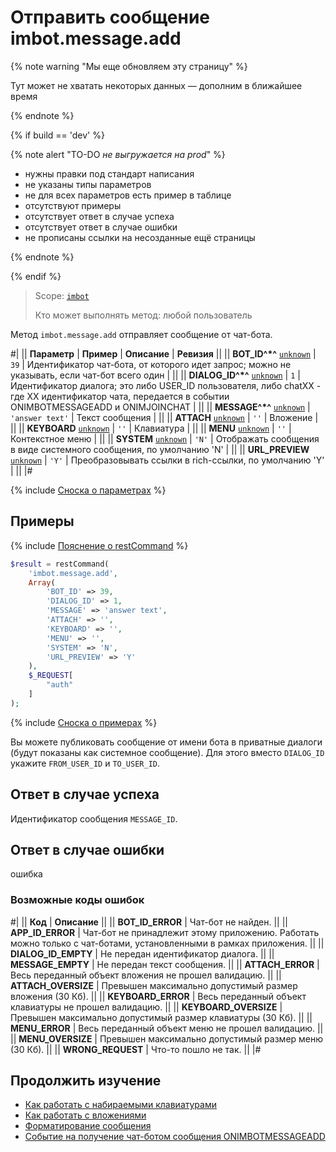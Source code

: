 # Отправить сообщение imbot.message.add

{% note warning "Мы еще обновляем эту страницу" %}

Тут может не хватать некоторых данных — дополним в ближайшее время

{% endnote %}

{% if build == 'dev' %}

{% note alert "TO-DO _не выгружается на prod_" %}

- нужны правки под стандарт написания
- не указаны типы параметров
- не для всех параметров есть пример в таблице
- отсутствуют примеры
- отсутствует ответ в случае успеха
- отсутствует ответ в случае ошибки
- не прописаны ссылки на несозданные ещё страницы

{% endnote %}

{% endif %}

> Scope: [`imbot`](../../scopes/permissions.md)
>
> Кто может выполнять метод: любой пользователь

Метод `imbot.message.add` отправляет сообщение от чат-бота.

#|
|| **Параметр** | **Пример** | **Описание** | **Ревизия** ||
|| **BOT_ID^*^**
[`unknown`](../../data-types.md) | `39` | Идентификатор чат-бота, от которого идет запрос; можно не указывать, если чат-бот всего один | ||
|| **DIALOG_ID^*^**
[`unknown`](../../data-types.md) | `1` | Идентификатор диалога; это либо USER_ID пользователя, либо chatXX - где XX идентификатор чата, передается в событии ONIMBOTMESSAGEADD и ONIMJOINCHAT | ||
|| **MESSAGE^*^**
[`unknown`](../../data-types.md) | `'answer text'` | Текст сообщения | ||
|| **ATTACH**
[`unknown`](../../data-types.md) | `''` | Вложение | ||
|| **KEYBOARD**
[`unknown`](../../data-types.md) | `''` | Клавиатура | ||
|| **MENU**
[`unknown`](../../data-types.md) | `''` | Контекстное меню | ||
|| **SYSTEM**
[`unknown`](../../data-types.md) | `'N'` | Отображать сообщения в виде системного сообщения, по умолчанию 'N' | ||
|| **URL_PREVIEW**
[`unknown`](../../data-types.md) | `'Y'` | Преобразовывать ссылки в rich-ссылки, по умолчанию 'Y' | ||
|#

{% include [Сноска о параметрах](../../../_includes/required.md) %}

## Примеры

{% include [Пояснение о restCommand](../_includes/rest-command.md) %}

```php
$result = restCommand(
    'imbot.message.add',
    Array(
        'BOT_ID' => 39,
        'DIALOG_ID' => 1,
        'MESSAGE' => 'answer text',
        'ATTACH' => '',
        'KEYBOARD' => '',
        'MENU' => '',
        'SYSTEM' => 'N',
        'URL_PREVIEW' => 'Y'
    ),
    $_REQUEST[
        "auth"
    ]
);
```

{% include [Сноска о примерах](../../../_includes/examples.md) %}

Вы можете публиковать сообщение от имени бота в приватные диалоги (будут показаны как системное сообщение). Для этого вместо `DIALOG_ID` укажите `FROM_USER_ID` и `TO_USER_ID`.

## Ответ в случае успеха

Идентификатор сообщения `MESSAGE_ID`.

## Ответ в случае ошибки

ошибка

### Возможные коды ошибок

#|
|| **Код** | **Описание** ||
|| **BOT_ID_ERROR** | Чат-бот не найден. ||
|| **APP_ID_ERROR** | Чат-бот не принадлежит этому приложению. Работать можно только с чат-ботами, установленными в рамках приложения. ||
|| **DIALOG_ID_EMPTY** | Не передан идентификатор диалога. ||
|| **MESSAGE_EMPTY** | Не передан текст сообщения. ||
|| **ATTACH_ERROR** | Весь переданный объект вложения не прошел валидацию. ||
|| **ATTACH_OVERSIZE** | Превышен максимально допустимый размер вложения (30 Кб). ||
|| **KEYBOARD_ERROR** | Весь переданный объект клавиатуры не прошел валидацию. ||
|| **KEYBOARD_OVERSIZE** | Превышен максимально допустимый размер клавиатуры (30 Кб). ||
|| **MENU_ERROR** | Весь переданный объект меню не прошел валидацию. ||
|| **MENU_OVERSIZE** | Превышен максимально допустимый размер меню (30 Кб). ||
|| **WRONG_REQUEST** | Что-то пошло не так. ||
|#

## Продолжить изучение

- [Как работать с набираемыми клавиатурами](../../chats/messages/keyboards.md)
- [Как работать с вложениями](../../chats/messages/attachments/index.md)
- [Форматирование сообщения](../../chats/messages/index.md)
- [Событие на получение чат-ботом сообщения ONIMBOTMESSAGEADD](./events/index.md)
